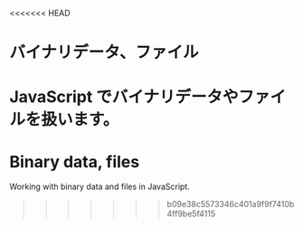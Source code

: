 <<<<<<< HEAD
# バイナリデータ、ファイル

JavaScript でバイナリデータやファイルを扱います。
=======
# Binary data, files

Working with binary data and files in JavaScript.
>>>>>>> b09e38c5573346c401a9f9f7410b4ff9be5f4115
